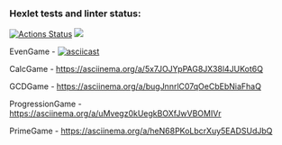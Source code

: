 ### Hexlet tests and linter status:
[![Actions Status](https://github.com/elgerony/java-project-61/workflows/hexlet-check/badge.svg)](https://github.com/elgerony/java-project-61/actions)
<a href="https://codeclimate.com/github/elgerony/java-project-61/maintainability"><img src="https://api.codeclimate.com/v1/badges/652e7d63ed7e2613c8c4/maintainability" /></a>

EvenGame - [![asciicast](https://asciinema.org/a/5EJOwEf6eNIKLByp8hqMpPDNS.svg)](https://asciinema.org/a/5EJOwEf6eNIKLByp8hqMpPDNS)
								
CalcGame -   https://asciinema.org/a/5x7JOJYpPAG8JX38l4JUKot6Q
								
GCDGame -  https://asciinema.org/a/bugJnnrlC07qOeCbEbNiaFhaQ

ProgressionGame - https://asciinema.org/a/uMvegz0kUegkBOXfJwVBOMIVr  

PrimeGame - https://asciinema.org/a/heN68PKoLbcrXuy5EADSUdJbQ
